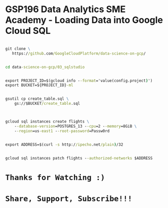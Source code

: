 # GSP196 Data Analytics SME Academy - Loading Data into Google Cloud SQL
  
```cmd

git clone \
   https://github.com/GoogleCloudPlatform/data-science-on-gcp/


cd data-science-on-gcp/03_sqlstudio


export PROJECT_ID=$(gcloud info --format='value(config.project)')
export BUCKET=${PROJECT_ID}-ml


gsutil cp create_table.sql \
    gs://$BUCKET/create_table.sql



gcloud sql instances create flights \
    --database-version=POSTGRES_13 --cpu=2 --memory=8GiB \
    --region=us-east1 --root-password=Passw0rd


export ADDRESS=$(curl -s http://ipecho.net/plain)/32


gcloud sql instances patch flights --authorized-networks $ADDRESS


```

# ```Thanks for Watching :)```
# ```Share, Support, Subscribe!!!```
